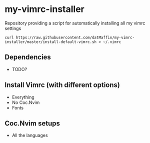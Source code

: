 # my-vimrc-installer
Repository providing a script for automatically installing all my vimrc settings

`curl https://raw.githubusercontent.com/datMaffin/my-vimrc-installer/master/install-default-vimrc.sh > ~/.vimrc`

## Dependencies
* TODO?

## Install Vimrc (with different options)
* Everything
* No Coc.Nvim
* Fonts

## Coc.Nvim setups
* All the languages
